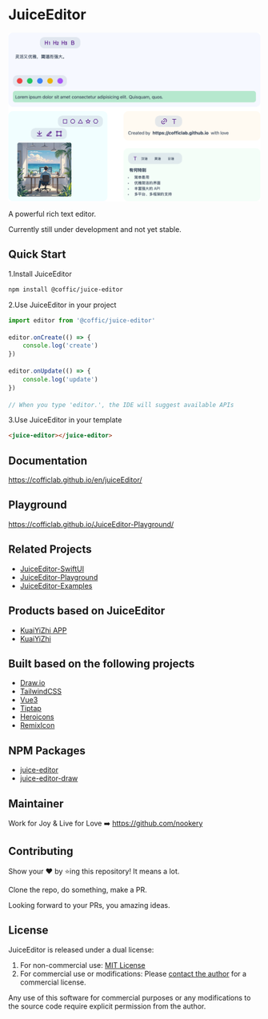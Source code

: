 # JuiceEditor

![JuiceEditor](./docs/hero.png)

A powerful rich text editor.

Currently still under development and not yet stable.

## Quick Start

1.Install JuiceEditor

```bash
npm install @coffic/juice-editor
```

2.Use JuiceEditor in your project

```js
import editor from '@coffic/juice-editor'

editor.onCreate(() => {
    console.log('create')
})

editor.onUpdate(() => {
    console.log('update')
})

// When you type 'editor.', the IDE will suggest available APIs
```

3.Use JuiceEditor in your template

```html
<juice-editor></juice-editor>
```

## Documentation

<https://cofficlab.github.io/en/juiceEditor/>

## Playground

<https://cofficlab.github.io/JuiceEditor-Playground/>

## Related Projects

- [JuiceEditor-SwiftUI](https://github.com/cofficlab/JuiceEditor-SwiftUI)
- [JuiceEditor-Playground](https://github.com/cofficlab/JuiceEditor-Playground)
- [JuiceEditor-Examples](https://github.com/cofficlab/JuiceEditor-Examples)

## Products based on JuiceEditor

- [KuaiYiZhi APP](https://apps.apple.com/cn/app/%E5%BF%AB%E6%98%93%E7%9F%A5/id6457892799)
- [KuaiYiZhi](https://www.kuaiyizhi.cn)

## Built based on the following projects

- [Draw.io](https://github.com/jgraph/drawio)
- [TailwindCSS](https://tailwindcss.com/)
- [Vue3](https://v3.vuejs.org/)
- [Tiptap](https://tiptap.dev/)
- [Heroicons](https://heroicons.com)
- [RemixIcon](https://remixicon.com)

## NPM Packages

- [juice-editor](https://www.npmjs.com/package/@coffic/juice-editor)
- [juice-editor-draw](https://www.npmjs.com/package/@coffic/juice-editor-draw)

## Maintainer

Work for Joy & Live for Love ➡️ <https://github.com/nookery>

## Contributing

Show your ❤️ by ⭐️ing this repository! It means a lot.

Clone the repo, do something, make a PR.

Looking forward to your PRs, you amazing ideas.

## License

JuiceEditor is released under a dual license:

1. For non-commercial use: [MIT License](LICENSE)
2. For commercial use or modifications: Please [contact the author](https://github.com/nookery) for a commercial license.

Any use of this software for commercial purposes or any modifications to the source code require explicit permission from the author.
